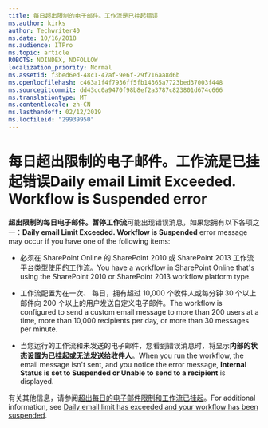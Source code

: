 ```yaml
---
title: 每日超出限制的电子邮件。工作流是已挂起错误
ms.author: kirks
author: Techwriter40
ms.date: 10/16/2018
ms.audience: ITPro
ms.topic: article
ROBOTS: NOINDEX, NOFOLLOW
localization_priority: Normal
ms.assetid: f3bed6ed-48c1-47af-9e6f-29f716aa8d6b
ms.openlocfilehash: c463a1f4f7936ff5fb14365a7723bed37003f448
ms.sourcegitcommit: dd43cc0a9470f98b8ef2a3787c823801d674c666
ms.translationtype: MT
ms.contentlocale: zh-CN
ms.lasthandoff: 02/12/2019
ms.locfileid: "29939950"
---
```

# <a name="daily-email-limit-exceeded-workflow-is-suspended-error"></a><span data-ttu-id="6e414-p102">每日超出限制的电子邮件。工作流是已挂起错误</span><span class="sxs-lookup"><span data-stu-id="6e414-p102">Daily email Limit Exceeded. Workflow is Suspended error</span></span>

 <span data-ttu-id="6e414-105">**超出限制的每日电子邮件。暂停工作流**可能出现错误消息，如果您拥有以下各项之一：</span><span class="sxs-lookup"><span data-stu-id="6e414-105">**Daily email Limit Exceeded. Workflow is Suspended** error message may occur if you have one of the following items:</span></span> 
  
- <span data-ttu-id="6e414-106">必须在 SharePoint Online 的 SharePoint 2010 或 SharePoint 2013 工作流平台类型使用的工作流。</span><span class="sxs-lookup"><span data-stu-id="6e414-106">You have a workflow in SharePoint Online that's using the SharePoint 2010 or SharePoint 2013 workflow platform type.</span></span>
    
- <span data-ttu-id="6e414-107">工作流配置为在一次、 每日，拥有超过 10,000 个收件人或每分钟 30 个以上邮件向 200 个以上的用户发送自定义电子邮件。</span><span class="sxs-lookup"><span data-stu-id="6e414-107">The workflow is configured to send a custom email message to more than 200 users at a time, more than 10,000 recipients per day, or more than 30 messages per minute.</span></span>
    
- <span data-ttu-id="6e414-108">当您运行的工作流和未发送的电子邮件，您看到错误消息时，将显示**内部的状态设置为已挂起或无法发送给收件人**。</span><span class="sxs-lookup"><span data-stu-id="6e414-108">When you run the workflow, the email message isn't sent, and you notice the error message, **Internal Status is set to Suspended or Unable to send to a recipient** is displayed.</span></span> 
    
<span data-ttu-id="6e414-109">有关其他信息，请参阅[超出每日的电子邮件限制和工作流已挂起](https://go.microsoft.com/fwlink/?Linkid=2031137)。</span><span class="sxs-lookup"><span data-stu-id="6e414-109">For additional information, see [Daily email limit has exceeded and your workflow has been suspended](https://go.microsoft.com/fwlink/?Linkid=2031137).</span></span>
  
